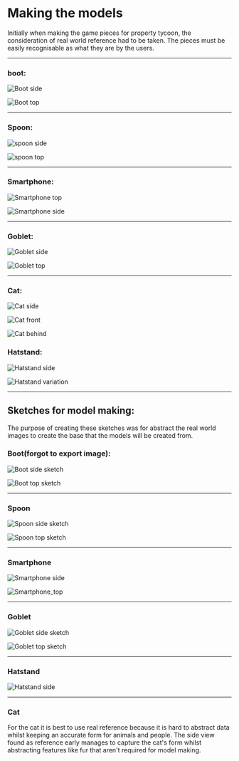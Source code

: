 # Making the models

Initially when making the game pieces for property tycoon, the consideration of real world reference had to be taken. The pieces must be easily recognisable as what they are by the users.

---

### boot:
![Boot side](.\sketches\research_images\boot_side.png "https://www.urbanrider.co.uk/rokker-urban-racer-boots-black.html")

![Boot top](.\sketches\research_images\boot_top.png "https://www.pinterest.co.uk/pin/279715826829916585/")

---

### Spoon:

![spoon side](.\sketches\research_images\spoon_side.jpeg "https://www.google.com/search?q=spoon+side&tbm=isch&ved=2ahUKEwinnryWl7jnAhVI4oUKHfB6D38Q2-cCegQIABAA&oq=spoon+side&gs_l=img.3..0i67l3j0l7.23983.25529..25592...0.0..0.181.695.7j2......0....1..gws-wiz-img.......0i131j0i10i67.bIdv541rOVs&ei=h4k5Xue-O8jElwTw9b34Bw&bih=1042&biw=2048#imgrc=T1K66GPwluQBrM")

![spoon top](.\sketches\research_images\spoon_top.jpg "https://www.google.com/search?q=table+spoon+top+view&tbm=isch&ved=2ahUKEwjo9_femrjnAhWB04UKHQUyBisQ2-cCegQIABAA&oq=table+spoon+top+view&gs_l=img.3...4089.7688..7768...1.0..0.55.516.12......0....1..gws-wiz-img.......0i8i7i30.X-7U-Y1CMoo&ei=RY05XqjBD4GnlwSF5JjYAg&bih=1042&biw=2048#imgrc=eybO3jE2y5lOVM")

---

### Smartphone:

![Smartphone top](.\sketches\research_images\smartphone_top.jfif "https://www.google.com/search?q=iphone+x&rlz=1C1GCEB_enGB887GB887&source=lnms&tbm=isch&sa=X&ved=2ahUKEwj3vuH0nLjnAhVHhlwKHRUDBxsQ_AUoAnoECA8QBA&biw=2048&bih=994#imgrc=QRX0fPgzch4-RM")

![Smartphone side](.\sketches\research_images\smartphone_side.jpg "https://www.google.com/search?q=iphone+x+side&tbm=isch&ved=2ahUKEwjds-_1nLjnAhXN44UKHePID0AQ2-cCegQIABAA&oq=iphone+x+side&gs_l=img.3..0l10.342996.343646..343696...0.0..0.46.211.5......0....1..gws-wiz-img.......0i67.7ofJZ1PJs44&ei=jo85Xt20Dc3HlwTjkb-ABA&bih=994&biw=2048&rlz=1C1GCEB_enGB887GB887#imgrc=RELf4ZzMDysJRM")

---

### Goblet:

![Goblet side](.\sketches\research_images\goblet_side.jpg "https://www.wentworth-pewter.com/buy/medieval-antique-finish-pewter-goblet_91.htm?gclid=EAIaIQobChMIrfiPvJ-45wIVgvdRCh1a7g2AEAQYAyABEgKSWvD_BwE")

![Goblet top](.\sketches\research_images\goblet_top.jpg "https://www.google.com/search?q=goblet+top&tbm=isch&ved=2ahUKEwiL3Ye8n7jnAhVCHBoKHY7WCGIQ2-cCegQIABAA&oq=goblet+top&gs_l=img.3..0.857799.858431..858557...0.0..0.54.176.4......0....1..gws-wiz-img.......0i67j0i8i30.gy8F6ExhVc0&ei=OpI5XovYEcK4aI6to5AG&bih=994&biw=2048&rlz=1C1GCEB_enGB887GB887#imgrc=3c2fMu1GXWfz3M")

---

### Cat:

![Cat side](.\sketches\research_images\cat_side.jpg "vectorstock.com/royalty-free-vector/cat-side-view-scheme-silhouette-vector-6333097")

![Cat front](.\sketches\research_images\cat_front.png "https://www.shutterstock.com/image-photo/chartreux-cat-16-months-old-standing-60970102")

![Cat behind](.\sketches\research_images\cat_behind.jpg "https://www.123rf.com/photo_76033737_snowshoe-cat-walking-away-view-from-back-side.html")

### Hatstand:

![Hatstand side](.\sketches\research_images\hatstand_side.jpg "https://www.turbosquid.com/3d-models/hat-standing-3d-model/550845")

![Hatstand variation](.\sketches\research_images\hatstand_variation.jpg "https://www.trhayes.co.uk/cactus-hatstand.html")



---

## Sketches for model making:
The purpose of creating these sketches was for abstract the real world images to create the base that the models will be created from.

### Boot(**forgot to export image**):

![Boot side sketch](.\sketches\final_images\boot_side.png "Boot side view sketch")

![Boot top sketch](.\sketches\final_images\boot_top.png "Boot top view sketch")

---

### Spoon

![Spoon side sketch](.\sketches\final_images\spoon_side.png "Spoon side view sketch")

![Spoon top sketch](.\sketches\final_images\spoon_top.png "Spoon top view sketch")

---

### Smartphone

![Smartphone side](.\sketches\final_images\smartphone_side.png "Smartphone side view sketch")

![Smartphone_top](.\sketches\final_images\smartphone_top.png "Smartphone top view sketch")

---

### Goblet

![Goblet side sketch](.\sketches\final_images\goblet_side.png "Goblet side view sketch")

![Goblet top sketch](.\sketches\final_images\goblet_top.png "Goblet top view sketch")

---

### Hatstand

![Hatstand side](.\sketches\final_images\hatstand_side.png "Hatstand side/front view sketch")

---

### Cat

For the cat it is best to use real reference because it is hard to abstract data whilst keeping an accurate form for animals and people. The side view found as reference early manages to capture the cat's form whilst abstracting features like fur that aren't required for model making.

